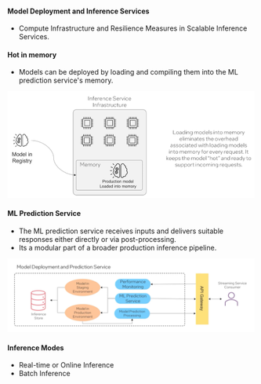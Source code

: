 #### Model Deployment and Inference Services 

- Compute Infrastructure and Resilience Measures in Scalable Inference Services. 


#### Hot in memory 
- Models can be deployed by loading and compiling them into the ML prediction service's memory. 

![alt text](hotmodel.png)


#### ML Prediction Service 

- The ML prediction service receives inputs and delivers suitable responses either directly or via post-processing. 
- Its a modular part of a broader production inference pipeline. 

![alt text](mlpredictionservice.png)


#### Inference Modes 

- Real-time or Online Inference 
- Batch Inference 


